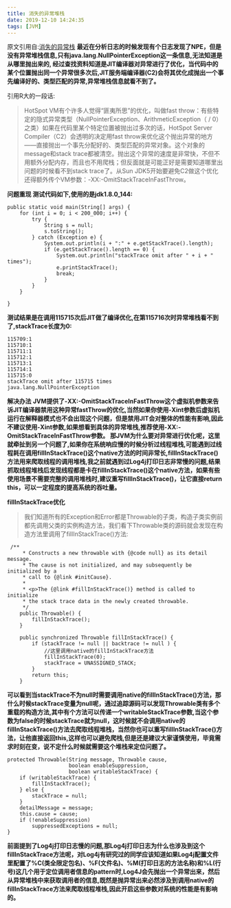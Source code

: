 ```yaml
---
title: 消失的异常堆栈
date: 2019-12-10 14:24:35
tags: [JVM]
---
```


原文引用自:[消失的异常栈][1]
**最近在分析日志的时候发现有个日志发现了NPE，但是没有异常堆栈信息,只有java.lang.NullPointerException这一条信息,无法知道是从哪里抛出来的, 经过查找资料知道是JIT编译器对异常进行了优化，当代码中的某个位置抛出同一个异常很多次后,JIT服务端编译器(C2)会将其优化成抛出一个事先编译好的、类型匹配的异常,异常堆栈信息就看不到了。**

引用R大的一段话:

> HotSpot VM有个许多人觉得“匪夷所思”的优化，叫做fast
> throw：有些特定的隐式异常类型（NullPointerException、ArithmeticException（ /
> 0）之类）如果在代码里某个特定位置被抛出过多次的话，HotSpot Server Compiler（C2）会透明的决定用fast throw来优化这个抛出异常的地方——直接抛出一个事先分配好的、类型匹配的异常对象。这个对象的message和stack trace都被清空。抛出这个异常的速度是非常快，不但不用额外分配内存，而且也不用爬栈；但反面就是可能正好是需要知道哪里出问题的时候看不到stack trace了。从Sun JDK5开始要避免C2做这个优化还得额外传个VM参数：-XX:-OmitStackTraceInFastThrow。

**问题重现
测试代码如下,使用的是jdk1.8.0_144:**

    public static void main(String[] args) {
        for (int i = 0; i < 200_000; i++) {
            try {
                String s = null;
                s.toString();
            } catch (Exception e) {
                System.out.println(i + ":" + e.getStackTrace().length);
                if (e.getStackTrace().length == 0) {
                    System.out.println("stackTrace omit after " + i + " times");
                    e.printStackTrace();
                    break;
                }
            }
        }

    }

**测试结果是在调用115715次后JIT做了编译优化,在第115716次时异常堆栈看不到了,stackTrace长度为0:**

        
    115709:1
    115710:1
    115711:1
    115712:1
    115713:1
    115714:1
    115715:0
    stackTrace omit after 115715 times
    java.lang.NullPointerException

**解决办法**
**JVM提供了-XX:-OmitStackTraceInFastThrow这个虚拟机参数来告诉JIT编译器禁用这种异常fastThrow的优化,当然如果你使用-Xint参数后虚拟机运行在解释器模式也不会出现这个问题，但是禁用JIT会对整体的性能有影响,因此不建议使用-Xint参数,如果想看到具体的异常堆栈,推荐使用-XX:-OmitStackTraceInFastThrow参数。
那JVM为什么要对异常进行优化呢，这里就牵扯到另一个问题了,如果你在系统响应慢的时候分析过线程堆栈,可能遇到过线程耗在调用fillInStackTrace()这个native方法的时间非常长,fillInStackTrace()方法用来爬取线程的调用堆栈,我之前就遇到过Log4j打印日志非常慢的问题,结果抓取线程堆栈后发现线程都是卡在fillInStackTrace()这个native方法，如果有些使用场景不需要完整的调用堆栈时,建议重写fillInStackTrace()，让它直接return this，可以一定程度的提高系统的吞吐量。**

**fillInStackTrace优化**

> 我们知道所有的Exception和Error都是Throwable的子类，构造子类实例前都先调用父类的实例构造方法，我们看下Throwable类的源码就会发现在构造方法里调用了fillInStackTrace()方法:

   

     /**
         * Constructs a new throwable with {@code null} as its detail message.
         * The cause is not initialized, and may subsequently be initialized by a
         * call to {@link #initCause}.
         *
         * <p>The {@link #fillInStackTrace()} method is called to initialize
         * the stack trace data in the newly created throwable.
         */
        public Throwable() {
            fillInStackTrace();
        }
        
        public synchronized Throwable fillInStackTrace() {
            if (stackTrace != null || backtrace != null ) {
                //这里调用native的fillInStackTrace方法
                fillInStackTrace(0);
                stackTrace = UNASSIGNED_STACK;
            }
            return this;
        }

**可以看到当stackTrace不为null时需要调用native的fillInStackTrace()方法，那什么时候stackTrace变量为null呢，通过追踪源码可以发现Throwable类有多个重载的构造方法,其中有个方法可以传递一个writableStackTrace参数,当这个参数为false的时候stackTrace就为null，这时候就不会调用native的fillInStackTrace()方法去爬取线程堆栈，当然你也可以重写fillInStackTrace()方法，让他直接返回this,这样也可以避免爬栈,但是还是建议大家谨慎使用，毕竟需求时刻在变，说不定什么时候就需要这个堆栈来定位问题了。**


    protected Throwable(String message, Throwable cause,
                        boolean enableSuppression,
                        boolean writableStackTrace) {
        if (writableStackTrace) {
            fillInStackTrace();
        } else {
            stackTrace = null;
        }
        detailMessage = message;
        this.cause = cause;
        if (!enableSuppression)
            suppressedExceptions = null;
    }

**前面提到了Log4j打印日志慢的问题,那Log4j打印日志为什么也涉及到这个fillInStackTrace方法呢，对Log4j有研究过的同学应该知道如果Log4j配置文件里配置了%C(类全限定包名)、%F(文件名)、%M(打印日志的方法名称)和%L(行号)这几个用于定位调用者信息的pattern时,Log4J会先抛出一个异常出来，然后从异常堆栈中来获取调用者的信息,既然是抛异常出来必然涉及到调用native的fillInStackTrace方法来爬取线程堆栈,因此开启这些参数对系统的性能是有影响的。**


  [1]: https://www.ezlippi.com/blog/2018/02/the-missing-stacktrace.html